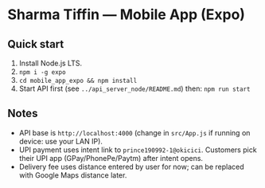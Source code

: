 
# Sharma Tiffin — Mobile App (Expo)

## Quick start
1. Install Node.js LTS.
2. `npm i -g expo`
3. `cd mobile_app_expo && npm install`
4. Start API first (see `../api_server_node/README.md`) then: `npm run start`

## Notes
- API base is `http://localhost:4000` (change in `src/App.js` if running on device: use your LAN IP).
- UPI payment uses intent link to `prince190992-1@okicici`. Customers pick their UPI app (GPay/PhonePe/Paytm) after intent opens.
- Delivery fee uses distance entered by user for now; can be replaced with Google Maps distance later.
